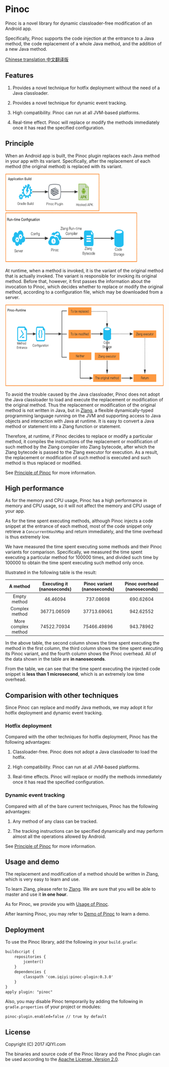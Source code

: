 # Pinoc

Pinoc is a novel library for dynamic classloader-free modification of an Android app.

Specifically, Pinoc supports the code injection at the entrance to a Java method, the code replacement of a whole Java method,
and the addition of a new Java method.

[Chinese translation 中文翻译版](docs/README_CHINESE.md)

## Features

1. Provides a novel technique for hotfix deployment without the need of a Java classloader.

2. Provides a novel technique for dynamic event tracking.

3. High compatibility. Pinoc can run at all JVM-based platforms.

4. Real-time effect. Pinoc will replace or modify the methods immediately
once it has read the specified configuration.

## Principle

When an Android app is built, the Pinoc plugin replaces each Java method in your app with
its variant. Specifically, after the replacement of each method (the original method) is replaced with its variant.

<img src="docs/pics/build_structure.png" width="300" height="120"/>
<br/>
<img src="docs/pics/runtime_config.png" width="420" height="160"/>

At runtime, when a method is invoked, it is the variant of the original method that is actually invoked.
The variant is responsible for invoking its original method.
Before that, however, it first passes the information about the invocation to Pinoc,
which decides whether to replace or modify the original method,
according to a configuration file, which may be downloaded from a server.

<img src="docs/pics/pnioc_runtime.png" width="700" height="260"/>

To avoid the trouble caused by the Java classloader, Pinoc does not adopt the Java classloader
to load and execute the replacement or modification of the original method.
Thus the replacement or modification of the original method is not written in Java,
but in [Zlang](https://github.com/Xiaofei-it/Zlang),
a flexible dynamically-typed programming language running on the
JVM and supporting access to Java objects and interaction with Java at runtime.
It is easy to convert a Java method or statement into a Zlang function or statement.

Therefore, at runtime, if Pinoc decides to replace or modify a particular method,
it compiles the instructions of the replacement or modification
of such method by the Zlang compiler into Zlang bytecode,
after which the Zlang bytecode is passed to the Zlang executor for execution.
As a result, the replacement or modification of such method is executed
and such method is thus replaced or modified.

See [Principle of Pinoc](docs/pinoc_principle.md) for more information.

## High performance

As for the memory and CPU usage, Pinoc has a high performance in memory and CPU usage,
so it will not affect the memory and CPU usage of your app.

As for the time spent executing methods, although Pinoc injects a code snippet
at the entrance of each method, most of the code snippet only retrieve a `ConcurrentHashMap`
and return immediately, and the time overhead is thus extremely low.

We have measured the time spent executing some methods and their Pinoc variants
for comparison.
Specifically, we measured the time spent executing a particular method for 100000 times,
and divided such time by 100000 to obtain the time spent executing such method only once.

Illustrated in the following table is the result:

|  A method | Executing it (nanoseconds) | Pinoc variant (nanoseconds)| Pinoc overhead (nanoseconds)|
| :------: | :------:| :------:| :------:|
|  Empty method | 46.46094| 737.08698 | 690.62604 |
|  Complex method | 36771.06509| 37713.69061 | 942.62552 |
| More complex method |74522.70934 | 75466.49896| 943.78962 |

In the above table, the second column shows the time spent executing the method in the first column,
the third column shows the time spent executing its Pinoc variant,
and the fourth column shows the Pinoc overhead.
All of the data shown in the table are **in nanoseconds**.

From the table, we can see that the time spent executing the injected code snippet
is **less than 1 microsecond**, which is an extremely low time overhead.

## Comparision with other techniques

Since Pinoc can replace and modify Java methods, we may adopt it for hotfix deployment and dynamic event tracking.

### Hotfix deployment

Compared with the other techniques for hotfix deployment, Pinoc has the following advantages:

1. Classloader-free. Pinoc does not adopt a Java classloader to load the hotfix.

2. High compatibility. Pinoc can run at all JVM-based platforms.

3. Real-time effects. Pinoc will replace or modify the methods immediately
once it has read the specified configuration.

### Dynamic event tracking

Compared with all of the bare current techniques, Pinoc has the following advantages:

1. Any method of any class can be tracked.

2. The tracking instructions can be specified dynamically and may perform almost
all the operations allowed by Android.

See [Principle of Pinoc](docs/pinoc_principle.md) for more information.

## Usage and demo

The replacement and modification of a method should be written in Zlang,
which is very easy to learn and use.

To learn Zlang, please refer to [Zlang](https://github.com/Xiaofei-it/Zlang).
We are sure that you will be able to master and use it **in one hour**.

As for Pinoc, we provide you with [Usage of Pinoc](docs/pinoc_usage.md).

After learning Pinoc, you may refer to [Demo of Pinoc](docs/pinoc_demo.md)
to learn a demo.

## Deployment

To use the Pinoc library, add the following in your `build.gradle`:

```
buildscript {
    repositories {
        jcenter()
    }
    dependencies {
        classpath 'com.iqiyi:pinoc-plugin:0.3.0'
    }
}
apply plugin: "pinoc"
```

Also, you may disable Pinoc temporarily by adding the following
in `gradle.properties` of your project or modules:

```
pinoc-plugin.enabled=false // true by default
```

## License

Copyright (C) 2017 iQIYI.com

The binaries and source code of the Pinoc library and the Pinoc plugin can be used according to the
[Apache License, Version 2.0](http://www.apache.org/licenses/LICENSE-2.0.html).